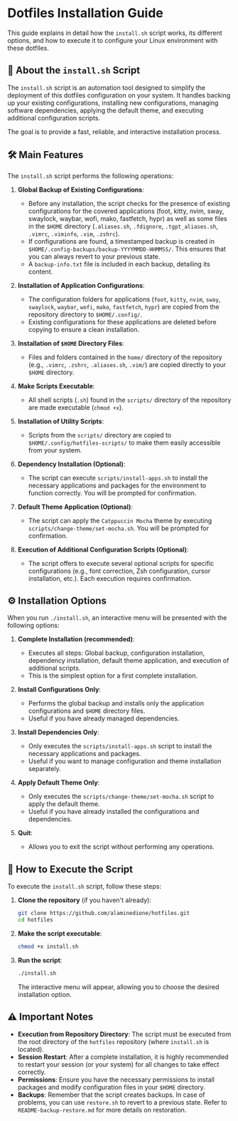 # Dotfiles Installation Guide

This guide explains in detail how the `install.sh` script works, its different options, and how to execute it to configure your Linux environment with these dotfiles.

## 🚀 About the `install.sh` Script

The `install.sh` script is an automation tool designed to simplify the deployment of this dotfiles configuration on your system. It handles backing up your existing configurations, installing new configurations, managing software dependencies, applying the default theme, and executing additional configuration scripts.

The goal is to provide a fast, reliable, and interactive installation process.

## 🛠️ Main Features

The `install.sh` script performs the following operations:

1.  **Global Backup of Existing Configurations**:
    *   Before any installation, the script checks for the presence of existing configurations for the covered applications (foot, kitty, nvim, sway, swaylock, waybar, wofi, mako, fastfetch, hypr) as well as some files in the `$HOME` directory (`.aliases.sh`, `.fdignore`, `.tgpt_aliases.sh`, `.vimrc`, `.viminfo`, `.vim`, `.zshrc`).
    *   If configurations are found, a timestamped backup is created in `$HOME/.config-backups/backup-YYYYMMDD-HHMMSS/`. This ensures that you can always revert to your previous state.
    *   A `backup-info.txt` file is included in each backup, detailing its content.

2.  **Installation of Application Configurations**:
    *   The configuration folders for applications (`foot`, `kitty`, `nvim`, `sway`, `swaylock`, `waybar`, `wofi`, `mako`, `fastfetch`, `hypr`) are copied from the repository directory to `$HOME/.config/`.
    *   Existing configurations for these applications are deleted before copying to ensure a clean installation.

3.  **Installation of `$HOME` Directory Files**:
    *   Files and folders contained in the `home/` directory of the repository (e.g., `.vimrc`, `.zshrc`, `.aliases.sh`, `.vim/`) are copied directly to your `$HOME` directory.

4.  **Make Scripts Executable**:
    *   All shell scripts (`.sh`) found in the `scripts/` directory of the repository are made executable (`chmod +x`).

5.  **Installation of Utility Scripts**:
    *   Scripts from the `scripts/` directory are copied to `$HOME/.config/hotfiles-scripts/` to make them easily accessible from your system.

6.  **Dependency Installation (Optional)**:
    *   The script can execute `scripts/install-apps.sh` to install the necessary applications and packages for the environment to function correctly. You will be prompted for confirmation.

7.  **Default Theme Application (Optional)**:
    *   The script can apply the `Catppuccin Mocha` theme by executing `scripts/change-theme/set-mocha.sh`. You will be prompted for confirmation.

8.  **Execution of Additional Configuration Scripts (Optional)**:
    *   The script offers to execute several optional scripts for specific configurations (e.g., font correction, Zsh configuration, cursor installation, etc.). Each execution requires confirmation.

## ⚙️ Installation Options

When you run `./install.sh`, an interactive menu will be presented with the following options:

1.  **Complete Installation (recommended)**:
    *   Executes all steps: Global backup, configuration installation, dependency installation, default theme application, and execution of additional scripts.
    *   This is the simplest option for a first complete installation.

2.  **Install Configurations Only**:
    *   Performs the global backup and installs only the application configurations and `$HOME` directory files.
    *   Useful if you have already managed dependencies.

3.  **Install Dependencies Only**:
    *   Only executes the `scripts/install-apps.sh` script to install the necessary applications and packages.
    *   Useful if you want to manage configuration and theme installation separately.

4.  **Apply Default Theme Only**:
    *   Only executes the `scripts/change-theme/set-mocha.sh` script to apply the default theme.
    *   Useful if you have already installed the configurations and dependencies.

5.  **Quit**:
    *   Allows you to exit the script without performing any operations.

## 🚀 How to Execute the Script

To execute the `install.sh` script, follow these steps:

1.  **Clone the repository** (if you haven't already):
    ```bash
    git clone https://github.com/alaminedione/hotfiles.git
    cd hotfiles
    ```

2.  **Make the script executable**:
    ```bash
    chmod +x install.sh
    ```

3.  **Run the script**:
    ```bash
    ./install.sh
    ```

    The interactive menu will appear, allowing you to choose the desired installation option.

## ⚠️ Important Notes

*   **Execution from Repository Directory**: The script must be executed from the root directory of the `hotfiles` repository (where `install.sh` is located).
*   **Session Restart**: After a complete installation, it is highly recommended to restart your session (or your system) for all changes to take effect correctly.
*   **Permissions**: Ensure you have the necessary permissions to install packages and modify configuration files in your `$HOME` directory.
*   **Backups**: Remember that the script creates backups. In case of problems, you can use `restore.sh` to revert to a previous state. Refer to `README-backup-restore.md` for more details on restoration.
